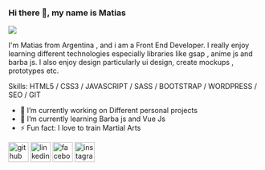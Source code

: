 ### Hi there 👋, my name is Matias 
![](https://scontent.faep8-1.fna.fbcdn.net/v/t1.0-9/118095872_3204122606337060_7089690340429955930_o.jpg?_nc_cat=103&_nc_sid=730e14&_nc_eui2=AeFNn8hyCq-eduEKMrTZU-ZhaSbYsQAIq49pJtixAAirj5N2dMzIy7YNQDRe7w5e8iq8GxA474k90Qo52smUEMio&_nc_ohc=zJOL50EWz7wAX-IHPB5&_nc_ht=scontent.faep8-1.fna&oh=394f53f56ee9738d0e40a7a4f83b3c38&oe=5F68D703)

I'm Matias from Argentina , and i am a Front End Developer. I really enjoy learning different technologies especially libraries like gsap , anime js and barba js.
I also enjoy design particularly ui design,  create mockups , prototypes 
etc.

Skills: HTML5 / CSS3 / JAVASCRIPT / SASS / BOOTSTRAP / WORDPRESS / SEO / GIT 

- 🔭 I’m currently working on  Different personal projects 
- 🌱 I’m currently learning Barba js and Vue Js 
- ⚡ Fun fact: I love to train Martial Arts  


[<img src='https://cdn.jsdelivr.net/npm/simple-icons@3.0.1/icons/github.svg' alt='github' height='40'>](https://github.com/matiasbacelar98)  [<img src='https://cdn.jsdelivr.net/npm/simple-icons@3.0.1/icons/linkedin.svg' alt='linkedin' height='40'>](https://www.linkedin.com/in/matias-bacelar-371140199/)  [<img src='https://cdn.jsdelivr.net/npm/simple-icons@3.0.1/icons/facebook.svg' alt='facebook' height='40'>](https://www.facebook.com/matias.bacelar.5)  [<img src='https://cdn.jsdelivr.net/npm/simple-icons@3.0.1/icons/instagram.svg' alt='instagram' height='40'>](https://www.instagram.com/matibace/)  

